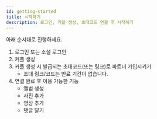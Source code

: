 ```yaml
---
id: getting-started
title: 시작하기
description: 로그인, 커플 생성, 초대코드 연결 후 시작하기
---
```


아래 순서대로 진행하세요.

1. 로그인 또는 소셜 로그인
2. 커플 생성
3. 커플 생성 시 발급되는 초대코드(또는 링크)로 파트너 가입시키기
   - 초대 링크/코드는 만료 기간이 없습니다.
4. 연결 완료 후 이용 가능한 기능
   - 앨범 생성
   - 사진 추가
   - 영상 추가
   - 댓글 달기

